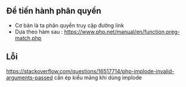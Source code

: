 ## Để tiến hành phân quyền

-   Cơ bản là ta phân quyền truy cập đường link
-   Dựa theo hàm sau : https://www.php.net/manual/en/function.preg-match.php

## Lỗi

https://stackoverflow.com/questions/16517714/php-implode-invalid-arguments-passed
cần ép kiểu mảng khi dùng implode


